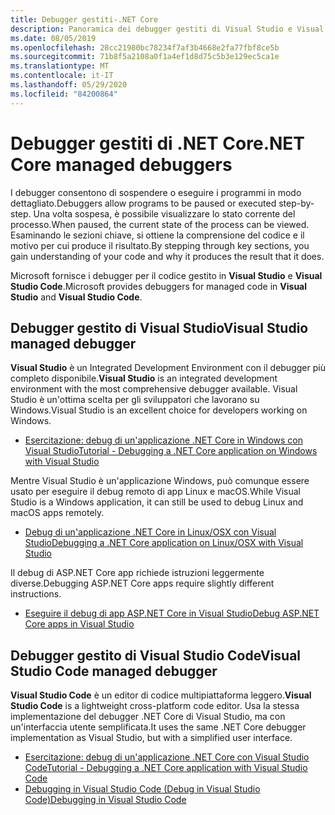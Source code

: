 ```yaml
---
title: Debugger gestiti-.NET Core
description: Panoramica dei debugger gestiti di Visual Studio e Visual Studio Code.
ms.date: 08/05/2019
ms.openlocfilehash: 28cc21980bc78234f7af3b4668e2fa77fbf8ce5b
ms.sourcegitcommit: 71b8f5a2108a0f1a4ef1d8d75c5b3e129ec5ca1e
ms.translationtype: MT
ms.contentlocale: it-IT
ms.lasthandoff: 05/29/2020
ms.locfileid: "84200864"
---
```

# <a name="net-core-managed-debuggers"></a><span data-ttu-id="90acd-103">Debugger gestiti di .NET Core</span><span class="sxs-lookup"><span data-stu-id="90acd-103">.NET Core managed debuggers</span></span>

<span data-ttu-id="90acd-104">I debugger consentono di sospendere o eseguire i programmi in modo dettagliato.</span><span class="sxs-lookup"><span data-stu-id="90acd-104">Debuggers allow programs to be paused or executed step-by-step.</span></span> <span data-ttu-id="90acd-105">Una volta sospesa, è possibile visualizzare lo stato corrente del processo.</span><span class="sxs-lookup"><span data-stu-id="90acd-105">When paused, the current state of the process can be viewed.</span></span> <span data-ttu-id="90acd-106">Esaminando le sezioni chiave, si ottiene la comprensione del codice e il motivo per cui produce il risultato.</span><span class="sxs-lookup"><span data-stu-id="90acd-106">By stepping through key sections, you gain understanding of your code and why it produces the result that it does.</span></span>

<span data-ttu-id="90acd-107">Microsoft fornisce i debugger per il codice gestito in **Visual Studio** e **Visual Studio Code**.</span><span class="sxs-lookup"><span data-stu-id="90acd-107">Microsoft provides debuggers for managed code in **Visual Studio** and **Visual Studio Code**.</span></span>

## <a name="visual-studio-managed-debugger"></a><span data-ttu-id="90acd-108">Debugger gestito di Visual Studio</span><span class="sxs-lookup"><span data-stu-id="90acd-108">Visual Studio managed debugger</span></span>

<span data-ttu-id="90acd-109">**Visual Studio** è un Integrated Development Environment con il debugger più completo disponibile.</span><span class="sxs-lookup"><span data-stu-id="90acd-109">**Visual Studio** is an integrated development environment with the most comprehensive debugger available.</span></span> <span data-ttu-id="90acd-110">Visual Studio è un'ottima scelta per gli sviluppatori che lavorano su Windows.</span><span class="sxs-lookup"><span data-stu-id="90acd-110">Visual Studio is an excellent choice for developers working on Windows.</span></span>

- [<span data-ttu-id="90acd-111">Esercitazione: debug di un'applicazione .NET Core in Windows con Visual Studio</span><span class="sxs-lookup"><span data-stu-id="90acd-111">Tutorial - Debugging a .NET Core application on Windows with Visual Studio</span></span>](../tutorials/debugging-with-visual-studio.md)

<span data-ttu-id="90acd-112">Mentre Visual Studio è un'applicazione Windows, può comunque essere usato per eseguire il debug remoto di app Linux e macOS.</span><span class="sxs-lookup"><span data-stu-id="90acd-112">While Visual Studio is a Windows application, it can still be used to debug Linux and macOS apps remotely.</span></span>

- [<span data-ttu-id="90acd-113">Debug di un'applicazione .NET Core in Linux/OSX con Visual Studio</span><span class="sxs-lookup"><span data-stu-id="90acd-113">Debugging a .NET Core application on Linux/OSX with Visual Studio</span></span>](https://github.com/Microsoft/MIEngine/wiki/Offroad-Debugging-of-.NET-Core-on-Linux---OSX-from-Visual-Studio)

 <span data-ttu-id="90acd-114">Il debug di ASP.NET Core app richiede istruzioni leggermente diverse.</span><span class="sxs-lookup"><span data-stu-id="90acd-114">Debugging ASP.NET Core apps require slightly different instructions.</span></span>

- [<span data-ttu-id="90acd-115">Eseguire il debug di app ASP.NET Core in Visual Studio</span><span class="sxs-lookup"><span data-stu-id="90acd-115">Debug ASP.NET Core apps in Visual Studio</span></span>](/visualstudio/debugger/how-to-enable-debugging-for-aspnet-applications#debug-aspnet-core-apps)

## <a name="visual-studio-code-managed-debugger"></a><span data-ttu-id="90acd-116">Debugger gestito di Visual Studio Code</span><span class="sxs-lookup"><span data-stu-id="90acd-116">Visual Studio Code managed debugger</span></span>

<span data-ttu-id="90acd-117">**Visual Studio Code** è un editor di codice multipiattaforma leggero.</span><span class="sxs-lookup"><span data-stu-id="90acd-117">**Visual Studio Code** is a lightweight cross-platform code editor.</span></span> <span data-ttu-id="90acd-118">Usa la stessa implementazione del debugger .NET Core di Visual Studio, ma con un'interfaccia utente semplificata.</span><span class="sxs-lookup"><span data-stu-id="90acd-118">It uses the same .NET Core debugger implementation as Visual Studio, but with a simplified user interface.</span></span>

- [<span data-ttu-id="90acd-119">Esercitazione: debug di un'applicazione .NET Core con Visual Studio Code</span><span class="sxs-lookup"><span data-stu-id="90acd-119">Tutorial - Debugging a .NET Core application with Visual Studio Code</span></span>](../tutorials/debugging-with-visual-studio-code.md)
- [<span data-ttu-id="90acd-120">Debugging in Visual Studio Code (Debug in Visual Studio Code)</span><span class="sxs-lookup"><span data-stu-id="90acd-120">Debugging in Visual Studio Code</span></span>](https://code.visualstudio.com/docs/editor/debugging)
